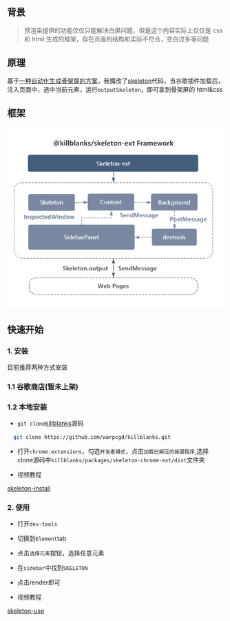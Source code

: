## 背景

> 预渲染提供的功能仅仅只能解决白屏问题，但是这个内容实际上仅仅是 css 和 html 生成的框架，存在页面的结构和实际不符合，空白过多等问题

## 原理

基于[一种自动化生成骨架屏的方案](https://github.com/Jocs/jocs.github.io/issues/22)，我魔改了[skeleton](https://github.com/ElemeFE/page-skeleton-webpack-plugin/tree/master/src/script)代码，当谷歌插件加载后，注入页面中，选中当前元素，运行`outputSkeleton`，即可拿到骨架屏的 html&css

## 框架

![@killblanks_skeleleton_ext_framework](./assets/@killblanks_skeleleton_ext_framework.png)

## 快速开始

### 1. 安装

目前推荐两种方式安装

### 1.1 谷歌商店(暂未上架)

### 1.2 本地安装

- `git clone`[killblanks](https://github.com/warpcgd/killblanks)源码

```sh
  git clone https://github.com/warpcgd/killblanks.git
```

- 打开`chrome:extensions`，勾选`开发者模式`，点击`加载已解压的拓展程序`,选择clone源码中`killblanks/packages/skeleton-chrome-ext/dist`文件夹

- 视频教程

[skeleton-install](https://o-static.ihago.net/skeleton/4e19720a16e0f8b3057ea76958f1d542/anzhuangskeletonext.mp4)

### 2. 使用

- 打开`dev-tools`
- 切换到`Element`tab
- 点击`选择元素`按钮，选择任意元素
- 在`sidebar`中找到`SKELETON`
- 点击render即可

- 视频教程

[skeleton-use](https://o-static.ihago.net/skeleton/d1349a7ee99d255649b38616f26de70f/shiyongskeletonext.mp4)
